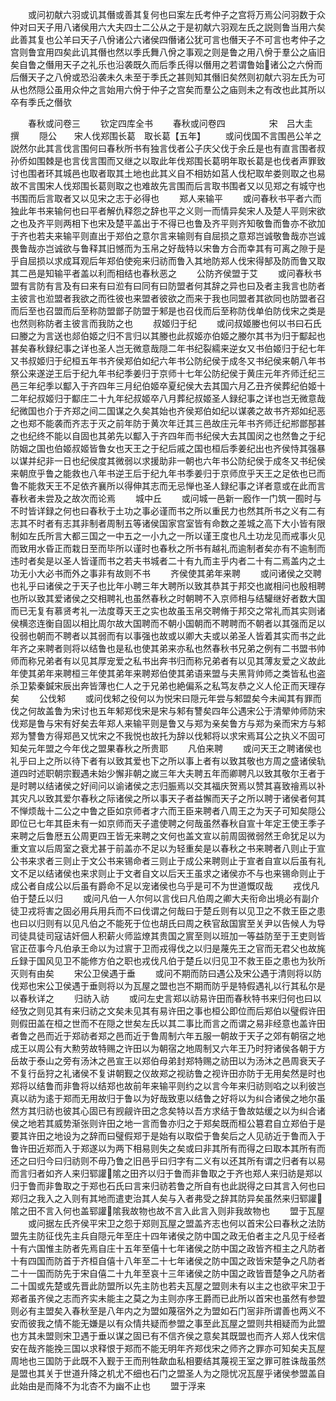 <!-- { "loadSidebar": true } -->
　　或问初献六羽或讥其僭或善其复何也曰案左氏考仲子之宫将万焉公问羽数于众仲对曰天子用八诸侯用六大夫四士二公从之于是初献六羽观左氏之説则鲁当用六矣此善其复也公羊曰天子八佾诸公六诸侯四僭诸公犹可言也僭天子不可言也考仲子之宫则鲁宜用四矣此讥其僭也然以季氏舞八佾之事观之则是鲁之用八佾于羣公之庙旧矣自鲁之僭用天子之礼乐也沿袭既久而后季氏得以僭用之若谓鲁始诸公之六佾而后僭天子之八佾或恐沿袭未久未至于季氏之甚则知其僭旧矣然则初献六羽左氏为可从也然隠公虽用众仲之言始用六佾于仲子之宫矣而羣公之庙则未之有改也此其所以卒有季氏之僭欤

　　春秋或问卷三
　　钦定四库全书
　　春秋或问卷四　　　　　宋　吕大圭　撰
　　隠公　　宋人伐郑围长葛　取长葛【五年】
　　或问伐国不言围邑公羊之説然尔此其言伐言围何曰春秋所书有独言伐者公子庆父伐于余丘是也有直言围者叔孙侨如围棘是也言伐言围而又继之以取此年伐郑围长葛明年取长葛是也伐者声罪致讨也围者环其城邑也取者取其土地也此其义自不相妨如莒人伐杞取牟娄则取之也易故不言围宋人伐郑围长葛则取之也难故先言围而后言取书围者又以见郑之有城守也书围而后言取者又以见宋之志于必得也
　　郑人来输平
　　或问春秋书平者六而独此年书来输何也曰平者解仇释怨之辞也平之义则一而情异矣宋人及楚人平则宋欲之也及齐平则两相下也宋及楚平盖出于不得已也鲁及齐平则齐知敬鲁而鲁亦不欲加于齐也若夫来输平则直出于郑伯之意尔言来输则有自屈损之意郑岂诚敬鲁哉亦岂诚畏鲁哉亦岂诚欲与鲁释其旧憾而为玉帛之好哉特以宋鲁方合而幸其有可离之隙于是乎自屈损以求成耳观后年郑伯使宛来归祊而鲁入其地防郑人伐宋得郜及防而鲁又取其二邑是知输平者盖以利而相结也春秋恶之
　　公防齐侯盟于艾
　　或问春秋书盟有言防有言及有曰来有曰涖有曰同有曰防盟者何其辞之异也曰及者主我言也防者主彼言也涖盟者我欲之而徃彼也来盟者彼欲之而来于我也同盟者其欲同也防盟者召而后至也召盟而后至称防盟鄫子防盟于邾是也召伐而后至称防伐单伯防伐宋之类是也然则称防者主彼言而我防之也
　　叔姬归于纪
　　或问叔姬媵也何以书曰石氏曰媵之为言送也郯伯姬之归不言归以其媵也此叔姬亦伯姬之媵尔其书为归于酅起也甚矣春秋録纪事之详也圣人岂无微意哉隠二年书纪裂繻来逆女又书伯姬归于纪七年又书叔姬归于纪桓五年书齐侯郑伯如纪六年书公防纪侯于成冬又书纪侯来朝八年书祭公来遂逆王后于纪九年书纪季姜归于京师十七年公防纪侯于黄庄元年齐师迁纪三邑三年纪季以酅入于齐四年三月纪伯姬卒夏纪侯大去其国六月乙丑齐侯葬纪伯姬十二年纪叔姬归于酅庄二十九年纪叔姬卒八月葬纪叔姬圣人録纪事之详也岂无微意哉纪微国也介于齐郑之间二国谋之久矣其始也齐侯郑伯如纪以谋袭之故书齐郑如纪恶之也郑不能袭而齐志于灭之前年防于黄次年迁其三邑故庄元年书齐师迁纪郱鄫郚甚之也纪终不能以自固也其弟先以酅入于齐四年而书纪侯大去其国闵之也然鲁之于纪防姻之国也伯姬叔姬皆鲁女也天王之于纪后戚之国也桓后季姜纪出也齐侯恃其强暴以谋并纪非一日也纪侯度其微弱以求援助非一朝也六年书公防纪侯于成冬又书纪侯来朝庶乎鲁之能救也八年书逆王后于纪九年书季姜归于京师庶乎天王之足依也已而鲁不能救天王不足依齐襄所以得伸其志而无忌惮也圣人録纪事之详者意或在此而言春秋者未尝及之故次而论焉
　　城中丘
　　或问城一邑新一廏作一门筑一囿时与不时皆详録之何也曰春秋于土功之事必谨而书之所以重民力也然其所书之义有二有志其不时者有志其非制者周制五等诸侯国家宫室皆有命数之差城之高下大小皆有限制如左氏所言大都三国之一中五之一小九之一所以谨王度也凡土功龙见而戒事火见而致用水昏正而栽日至而毕所以谨时也春秋之所书有越礼而逾制者矣亦有不逾制而违时者矣是以圣人皆谨而书之若夫书城者二十有九而主乎内者二十有二焉盖内之土功无小大必书而外之事非有故则不书
　　齐侯使其弟年来聘
　　或问诸侯之交聘也礼乎曰诸侯之于天子也比年小聘三年大聘所以致其恭其于邦交也嵗相问也殷相聘也所以致其爱诸侯之交相聘礼也虽然春秋之时朝聘不入京师相与结驩继好者数大国而已无复有慕贤考礼一法度尊天王之实也故虽玉帛交聘脩于邦交之常礼而其实则诸侯横恣连衡自固以相比周尔故大国聘而不朝小国朝而不聘聘而不朝者以其强而足以役弱也朝而不聘者以其弱而有以事强也故或以卿大夫或以弟圣人皆着其实而书之此年齐之来聘者则将以结鲁也是私也使其弟来亦私也然春秋书兄弟之例有二书盟书帅师而称兄弟者有以见其厚宠爱之私书出奔书归而称兄弟者有以见其薄友爱之义故此年使其弟年来聘桓三年使其弟年来聘郑伯使其弟语来盟与夫黑背帅师之类皆私也盗杀卫絷秦鍼宋辰出奔皆薄也仁人之于兄弟也絶偏系之私笃友恭之义人伦正而天理存矣
　　公伐邾
　　或问伐邾之役何以为悦宋曰隠元年尝与邾盟矣今未闻其有罪而伐之何故盖鲁为宋讨也五年邾郑伐宋是宋与邾有讐矣四年公遇宋公于清翚帅师防宋伐郑是鲁与宋有好矣去年郑人来输平则是鲁又与郑为亲矣鲁方与郑为亲而宋方与邾郑为讐鲁方得郑邑又忧宋之不我悦也故托为辞以伐邾将以求宋焉耳公之执义不固可知矣元年盟之今年伐之盟果春秋之所贵耶
　　凡伯来聘
　　或问天王之聘诸侯也礼乎曰上之所以待下者有以致其爱也下之所以事上者有以致其敬也方周之盛诸侯轨道四时述职朝宗觐遇未始少懈非朝之嵗三年大夫聘五年而卿聘凡以致其敬尔王者于是时聘以结诸侯之好间问以谕诸侯之志归脤焉以交其福庆贺焉以赞其喜致禬焉以补其灾凡以致其爱尔春秋之际诸侯之所以事天子者益懈而天子之所以聘于诸侯者何其不惮烦哉十二公之中鲁之臣如京师者才六而王臣来聘者八周王之为天子可知矣隠公即位已七年其臣未有一如京师而天子遣使聘之何哉虽然春秋自宣十年定王使王季子来聘之后鲁厯五公周更四王皆无来聘之文何也盖文宣以前周固微弱然王命犹足以为重文宣以后周室之衰尤甚于前盖亦不足以为轻重矣是以春秋之书来聘者八则止于宣公书来求者三则止于文公书来锡命者三则止于成公来聘则止于宣者自宣以后虽有礼文不足以结诸侯也来求则止于文者自文以后天王虽求之诸侯亦不与也来锡命则止于成公者自成公以后虽有爵命不足以宠诸侯也乌乎是可不为世道慨叹哉
　　戎伐凡伯于楚丘以归
　　或问凡伯一人尔何以言伐曰凡伯周之卿大夫衔命出境必有副介徒卫戎将害之固必用兵用兵而不曰伐谓之何哉曰于楚丘则有以见卫之不救王臣之患也曰以归则有以见凡伯之不能死于位也胡氏曰周之秩官敌国賔至关尹以告候人为导司徒具徒司寇诘奸佃人积薪火师监燎其贵国之賔至则以班加一等益防至于王吏则皆官正莅事今凡伯承王命以为过賔于卫而戎得伐之以归是蔑先王之官而无君父也故旄丘録于国风见卫不能修方伯之职也戎伐凡伯于楚丘以归见卫不救王臣之患也为狄所灭则有由矣
　　宋公卫侯遇于垂
　　或问不期而防曰遇公及宋公遇于清则将以防伐郑也宋公卫侯遇于垂则将以为瓦屋之盟也岂不期而防乎是特假遇礼以行其私尔是以春秋详之
　　归祊入祊
　　或问左史言郑以祊易许田而春秋特书来归何也曰以经攷之则见其有来归祊之文矣未见其有易许田之事也桓公即位而后郑伯以璧假许田则假田盖在桓之世而不在隠之世矣左氏以其二事比而言之而谓之易非经意也盖许田者鲁之邑而近于郑祊者郑之邑而近于鲁周制六年五服一朝故于天子之郊有朝宿之地成王以周公有大勲劳故特赐之许田以为朝宿之地周制又六年王乃时狩诸侯各朝于方岳故于泰山之旁有汤沐之邑宣王以郑伯母弟封郑特赐之祊田以为汤沐之邑周衰天子不复行岳狩之礼诸侯不复讲朝觐之仪故郑之视祊鲁之视许田亦防于无用矣然是时也郑将以结鲁而非鲁将以结郑也故前年来输平则约之以言今年来归祊则啗之以利彼岂真以祊为逺于郑而无用故归于鲁以为好哉致恵以结鲁之好将以为纠合诸侯之地尔虽然方其归祊也彼其心固已有觊觎许田之念矣特以吾方求结于鲁故姑缓之以为纠合诸侯之地若其威势渐张则许田之地一言而鲁亦归之于郑矣既而桓公簒君自立郑伯于是要其许田之地设为之辞而曰璧假郑于是始有以取偿于鲁矣后之人见祊近于鲁而入于鲁许田近郑而入于郑遂以为两下相易则失之矣或曰非其所有而得之曰取本其所有而还之曰归今曰归祊则不毋乃鲁之旧邑乎曰归字有二义有以还其所有谓之归者有以易而言归者如齐人来归郓讙隂之田齐以归于鲁而非鲁取之于齐也郑人来归祊是郑以归于鲁而非鲁取之于郑也石氏曰言来归祊若鲁之所自有也此説得之曰其言入何也曰郑归之我入之入则有其地而遣吏治其人矣与入者弗受之辞其防异矣虽然来归郓讙隂之田不言入何也盖郓讙隂我故物也故不言入此言入则非我故物也
　　盟于瓦屋
　　或问据左氏齐侯平宋卫之怨于郑则瓦屋之盟盖齐志也何以首宋公曰春秋之法防盟先主防征伐先主兵自隠元年至庄十四年诸侯之防中国之政无伯者主之凡见于经者十有六国惟主防者先焉自庄十五年至僖十七年诸侯之防中国之政皆齐桓主之凡防者十有四国而防首于齐桓自僖十八年至二十七年诸侯之防中国之政皆宋楚争之凡防者二十一国而防先于宋自僖二十九年至哀十三年诸侯之防中国之政皆晋楚争之凡防者二十国或先楚或先晋此防盟所以先主防也若夫瓦屋之盟则未有以主之也欲平宋卫于郑者虽齐侯之志而齐实未能主之莫之为主则亦序王爵而已此所以首宋也虽然有参盟则必有主盟矣入春秋至是八年内之为盟如蔑宿外之为盟如石门宻非所谓善也两义不安而彼我之情不能无嫌是以有众情共疑而参盟之事至此瓦屋之盟则共相疑而为此盟也方其未盟则宋卫遇于垂以谋之固已有不信齐侯之意矣其既盟也而齐人郑人伐宋信安在哉齐能挽三国以求释恨于郑而不能无明年齐郑伐宋之师齐之罪亦可知矣夫瓦屋周地也三国防于此既不入觐于王而刑牲歃血私相要结其蔑视王室之罪可胜诛哉虽然是盟也其关于世道升降之机尤不细也石门之盟圣人为之隠忧况瓦屋乎诸侯参盟盖自此始由是而降不为北杏不为幽不止也
　　盟于浮来

